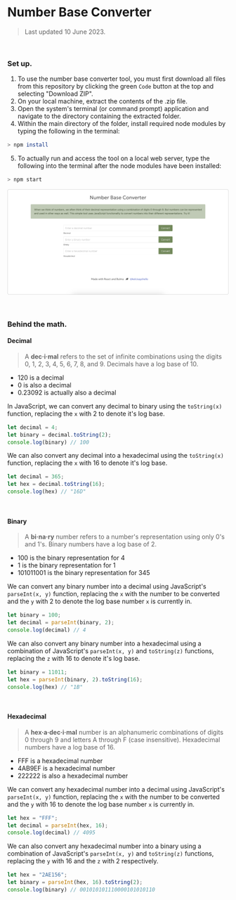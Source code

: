 # Number Base Converter
> Last updated 10 June 2023.

<br>


### Set up.
1. To use the number base converter tool, you must first download all files from this repository by clicking the green `Code` button at the top and selecting "Download ZIP".
2. On your local machine, extract the contents of the .zip file.
3. Open the system's terminal (or command prompt) application and navigate to the directory containing the extracted folder.
4. Within the main directory of the folder, install required node modules by typing the following in the terminal:
```bash
> npm install
```
5. To actually run and access the tool on a local web server, type the following into the terminal after the node modules have been installed:
```bash
> npm start
```
![visual of web tool UI](image.png)

<br>


### Behind the math.
#### Decimal
> A **dec·i·mal** refers to the set of infinite combinations using the digits 0, 1, 2, 3, 4, 5, 6, 7, 8, and 9. Decimals have a log base of 10.
* 120 is a decimal
* 0 is also a decimal
* 0.23092 is actually also a decimal

In JavaScript, we can convert any decimal to binary using the `toString(x)` function, replacing the `x` with 2 to denote it's log base.
```JavaScript
let decimal = 4;
let binary = decimal.toString(2);
console.log(binary) // 100
```

We can also convert any decimal into a hexadecimal using the `toString(x)` function, replacing the `x` with 16 to denote it's log base.
```JavaScript
let decimal = 365;
let hex = decimal.toString(16);
console.log(hex) // "16D"
```

<br>

#### Binary
> A **bi·na·ry** number refers to a number's representation using only 0's and 1's. Binary numbers have a log base of 2.
* 100 is the binary representation for 4
* 1 is the binary representation for 1
* 101011001 is the binary representation for 345

We can convert any binary number into a decimal using JavaScript's `parseInt(x, y)` function, replacing the `x` with the number to be converted and the `y` with 2 to denote the log base number `x` is currently in.
```JavaScript
let binary = 100;
let decimal = parseInt(binary, 2);
console.log(decimal) // 4
```

We can also convert any binary number into a hexadecimal using a combination of JavaScript's `parseInt(x, y)` and `toString(z)` functions, replacing the `z` with 16 to denote it's log base.
```JavaScript
let binary = 11011;
let hex = parseInt(binary, 2).toString(16);
console.log(hex) // "1B"
```

<br>


#### Hexadecimal
> A **hex·a·dec·i·mal** number is an alphanumeric combinations of digits 0 through 9 and letters A through F (case insensitive). Hexadecimal numbers have a log base of 16.
* FFF is a hexadecimal number
* 4AB9EF is a hexadecimal number
* 222222 is also a hexadecimal number

We can convert any hexadecimal number into a decimal using JavaScript's `parseInt(x, y)` function, replacing the `x` with the number to be converted and the `y` with 16 to denote the log base number `x` is currently in.
```JavaScript
let hex = "FFF";
let decimal = parseInt(hex, 16);
console.log(decimal) // 4095
```

We can also convert any hexadecimal number into a binary using a combination of JavaScript's `parseInt(x, y)` and `toString(z)` functions, replacing the `y` with 16 and the `z` with 2 respectively.
```JavaScript
let hex = "2AE156";
let binary = parseInt(hex, 16).toString(2);
console.log(binary) // 001010101110000101010110
```
